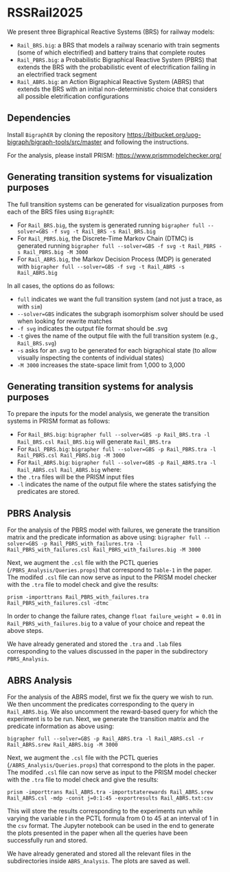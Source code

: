 # RSSRail2025

We present three Bigraphical Reactive Systems (BRS) for railway models:
- `Rail_BRS.big`: a BRS that models a railway scenario with train segments (some of which electrified) and battery trains that complete routes
- `Rail_PBRS.big`: a Probabilistic Bigraphical Reactive System (PBRS) that extends the BRS with the probabilistic event of electrification failing in an electrified track segment
- `Rail_ABRS.big`: an Action Bigraphical Reactive System (ABRS) that extends the BRS with an initial non-deterministic choice that considers all possible eletrification configurations

## Dependencies 

Install `BigraphER` by cloning the repository https://bitbucket.org/uog-bigraph/bigraph-tools/src/master and following the instructions.

For the analysis, please install PRISM: https://www.prismmodelchecker.org/

## Generating transition systems for visualization purposes

The full transition systems can be generated for visualization purposes from each of the BRS files using `BigraphER`:
- For `Rail_BRS.big`, the system is generated running `bigrapher full --solver=GBS -f svg -t Rail_BRS -s Rail_BRS.big`
- For `Rail_PBRS.big`, the Discrete-Time Markov Chain (DTMC) is generated running `bigrapher full --solver=GBS -f svg -t Rail_PBRS -s Rail_PBRS.big -M 3000`
- For `Rail_ABRS.big`, the Markov Decision Process (MDP) is generated with `bigrapher full --solver=GBS -f svg -t Rail_ABRS -s Rail_ABRS.big`
 
In all cases, the options do as follows:
- `full` indicates we want the full transition system (and not just a trace, as with `sim`) 
- `--solver=GBS` indicates the subgraph isomorphism solver should be used when looking for rewrite matches
- `-f svg` indicates the output file format should be .svg
- `-t` gives the name of the output file with the full transition system (e.g., `Rail_BRS.svg`)
- `-s` asks for an .svg to be generated for each bigraphical state (to allow visually inspecting the contents of individual states)
- `-M 3000` increases the state-space limit from 1,000 to 3,000

## Generating transition systems for analysis purposes

To prepare the inputs for the model analysis, we generate the transition systems in PRISM format as follows:

- For `Rail_BRS.big`: `bigrapher full --solver=GBS -p Rail_BRS.tra -l Rail_BRS.csl Rail_BRS.big` will generate `Rail_BRS.tra`
- For `Rail_PBRS.big`: `bigrapher full --solver=GBS -p Rail_PBRS.tra -l Rail_PBRS.csl Rail_PBRS.big -M 3000`
- For `Rail_ABRS.big`: `bigrapher full --solver=GBS -p Rail_ABRS.tra -l Rail_ABRS.csl Rail_ABRS.big` 
where:
- the `.tra` files will be the PRISM input files
- `-l` indicates the name of the output file where the states satisfying the predicates are stored.

## PBRS Analysis

For the analysis of the PBRS model with failures, we generate the transition matrix and the predicate information as above using:
`bigrapher full --solver=GBS -p Rail_PBRS_with_failures.tra -l Rail_PBRS_with_failures.csl Rail_PBRS_with_failures.big -M 3000`

Next, we augment the `.csl` file with the PCTL queries (`/PBRS_Analysis/Queries.props`) that correspond to `Table-1` in the paper. The modifed `.csl` file can now serve as input to the PRISM model checker with the `.tra` file to model check and give the results:

`prism -importtrans Rail_PBRS_with_failures.tra Rail_PBRS_with_failures.csl -dtmc`

In order to change the failure rates, change `float failure_weight = 0.01` in `Rail_PBRS_with_failures.big` to a value of your choice and repeat the above steps.

We have already generated and stored the `.tra` and `.lab` files corresponding to the values discussed in the paper in the subdirectory `PBRS_Analysis`.

## ABRS Analysis

For the analysis of the ABRS model, first we fix the query we wish to run. We then uncomment the predicates corresponding to the query in `Rail_ABRS.big`. We also uncomment the reward-based query for which the experiment is to be run. Next, we generate the transition matrix and the predicate information as above using:

`bigrapher full --solver=GBS -p Rail_ABRS.tra -l Rail_ABRS.csl -r Rail_ABRS.srew Rail_ABRS.big -M 3000`

Next, we augment the `.csl` file with the PCTL queries (`/ABRS_Analysis/Queries.props`) that correspond to the plots in the paper. The modifed `.csl` file can now serve as input to the PRISM model checker with the `.tra` file to model check and give the results:

`prism -importtrans Rail_ABRS.tra -importstaterewards Rail_ABRS.srew Rail_ABRS.csl -mdp -const j=0:1:45 -exportresults Rail_ABRS.txt:csv`

This will store the results corresponding to the experiments run while varying the variable $t$ in the PCTL formula from $0$ to $45$ at an interval of $1$ in the `csv` format. The Jupyter notebook can be used in the end to generate the plots presented in the paper when all the queries have been successfully run and stored.

We have already generated and stored all the relevant files in the subdirectories inside `ABRS_Analysis`. The plots are saved as well.


